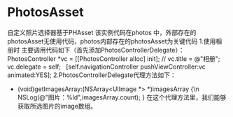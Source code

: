 # PhotosAsset
自定义照片选择器基于PHAsset
该实例代码在photos 中，外部存在的photosAsset无使用代码，photos内部存在的photosAsset为关键代码
1.使用相册时 主要调用代码如下（首先添加PhotosControllerDelegate）：
    PhotosController *vc = [[PhotosController alloc] init];
    //    vc.title = @"相册";
    vc.delegate          = self;
    [self.navigationController pushViewController:vc animated:YES];
2.PhotosControllerDelegate代理方法如下：
- (void)getImagesArray:(NSArray<UIImage *> *)imagesArray {\n
   NSLog(@"图片：%ld",imagesArray.count);
}
在这个代理方法里，我们能够获取所选图片的image数组。


